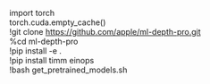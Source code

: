 import torch  
torch.cuda.empty_cache()  
!git clone https://github.com/apple/ml-depth-pro.git  
%cd ml-depth-pro  
!pip install -e .   
!pip install timm einops  
!bash get_pretrained_models.sh  
